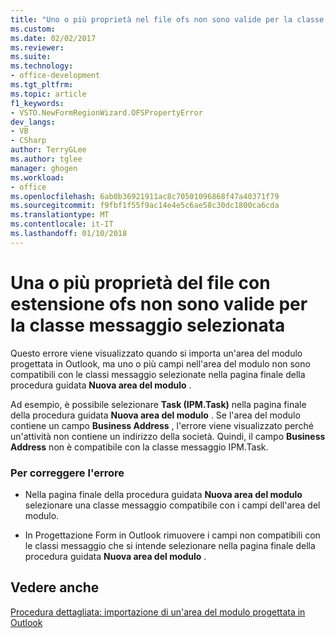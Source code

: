 ```yaml
---
title: "Uno o più proprietà nel file ofs non sono valide per la classe messaggio selezionata | Documenti Microsoft"
ms.custom: 
ms.date: 02/02/2017
ms.reviewer: 
ms.suite: 
ms.technology:
- office-development
ms.tgt_pltfrm: 
ms.topic: article
f1_keywords:
- VSTO.NewFormRegionWizard.OFSPropertyError
dev_langs:
- VB
- CSharp
author: TerryGLee
ms.author: tglee
manager: ghogen
ms.workload:
- office
ms.openlocfilehash: 6ab0b36921911ac8c70501096868f47a40371f79
ms.sourcegitcommit: f9fbf1f55f9ac14e4e5c6ae58c30dc1800ca6cda
ms.translationtype: MT
ms.contentlocale: it-IT
ms.lasthandoff: 01/10/2018
---
```

# <a name="one-or-more-properties-in-the-ofs-file-are-not-valid-for-the-message-class-selected"></a>Una o più proprietà del file con estensione ofs non sono valide per la classe messaggio selezionata
  Questo errore viene visualizzato quando si importa un'area del modulo progettata in Outlook, ma uno o più campi nell'area del modulo non sono compatibili con le classi messaggio selezionate nella pagina finale della procedura guidata **Nuova area del modulo** .  
  
 Ad esempio, è possibile selezionare **Task (IPM.Task)** nella pagina finale della procedura guidata **Nuova area del modulo** . Se l'area del modulo contiene un campo **Business Address** , l'errore viene visualizzato perché un'attività non contiene un indirizzo della società. Quindi, il campo **Business Address** non è compatibile con la classe messaggio IPM.Task.  
  
### <a name="to-correct-this-error"></a>Per correggere l'errore  
  
-   Nella pagina finale della procedura guidata **Nuova area del modulo** selezionare una classe messaggio compatibile con i campi dell'area del modulo.  
  
-   In Progettazione Form in Outlook rimuovere i campi non compatibili con le classi messaggio che si intende selezionare nella pagina finale della procedura guidata **Nuova area del modulo** .  
  
## <a name="see-also"></a>Vedere anche  
 [Procedura dettagliata: importazione di un'area del modulo progettata in Outlook](../vsto/walkthrough-importing-a-form-region-that-is-designed-in-outlook.md)  
  
  